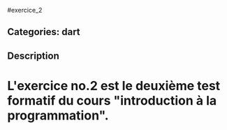 #exercice_2

## Categories: dart

## Description


L'exercice no.2 est le deuxième test formatif du cours "introduction à la programmation".
=======






